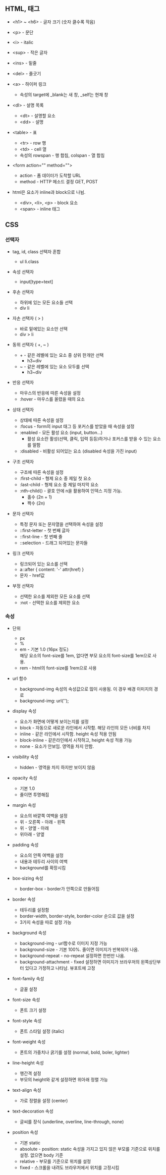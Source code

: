 ## HTML, 태그

* \<h1> ~ \<h6> - 글자 크기 (숫자 클수록 작음)
* \<p> - 문단
* \<i> - italic
* \<sup> - 작은 글자
* \<ins> - 밑줄
* \<del> - 줄긋기

* \<a> - 하이퍼 링크
  * 속성의 target에 _blank는 새 창, _self는 현재 창
  
* \<dl> - 설명 목록
  * \<dt> - 설명할 요소
  * \<dd> - 설명
  
* \<table> - 표
  * \<tr> - row 행
  * \<td> - cell 열
  * 속성의 rowspan - 행 합침, colspan - 열 합침

* \<form action="" method="">
  * action - 폼 데이터가 도착할 URL
  * method - HTTP 메소드 결정 GET, POST

* html은 요소가 inline과 block으로 나뉨.
  * \<div>, \<li>, \<p> - block 요소
  * \<span> - inline 태그

## CSS

### 선택자
* tag, id, class 선택자 혼합
  * ul li.class
  
* 속성 선택자
  * input[type=text]
  
* 후손 선택자
  * 하위에 있는 모든 요소들 선택
  * div li
  
* 자손 선택자 ( > )
  * 바로 밑에있는 요소만 선택
  * div > li

* 동위 선택자 ( +, ~ )
  * \+ - 같은 레벨에 있는 요소 중 상위 한개만 선택
    * h3+div
  * ~ - 같은 레벨에 있는 요소 모두를 선택
    * h3~div

* 반응 선택자
  * 마우스의 반응에 따른 속성을 설정
  * :hover - 마우스를 올렸을 때의 요소

* 상태 선택자
  * 상태에 따른 속성을 설정
  * :focus - form의 input 태그 등 포커스를 받았을 때 속성을 설정
  * :enabled - 모든 활성 요소 (input, button...)
    * 활성 요소란 활성(선택, 클릭, 입력 등등)하거나 포커스를 받을 수 있는 요소를 말함
  * :disabled - 비활성 되어있는 요소 (disabled 속성을 가진 input)

* 구조 선택자
  * 구조에 따른 속성을 설정
  * :first-child - 형제 요소 중 제일 첫 요소
  * :last-child - 형제 요소 중 제일 마지막 요소
  * :nth-child() - 괄호 안에 n을 활용하여 인덱스 지정 가능.
    * 홀수 (2n + 1)
    * 짝수 (2n)

* 문자 선택자
  * 특정 문자 또는 문자열을 선택하여 속성을 설정
  * ::first-letter - 첫 번째 글자
  * ::first-line - 첫 번째 줄
  * ::selection - 드래그 되어있는 문자들

* 링크 선택자
  * 링크되어 있는 요소를 선택
  * a::after { content: '-' attr(href) }
  * 문자 - href값
  
* 부정 선택자
  * 선택한 요소를 제외한 모든 요소를 선택
  * :not - 선택한 요소를 제외한 요소

### 속성
* 단위
  * px
  * %
  * em - 기본 1.0 (16px 정도)  
    해당 요소의 font-size를 1em, 없다면 부모 요소의 font-size를 1em으로 사용.
  * rem - html의 font-size를 1rem으로 사용

* url 함수
  * background-img 속성의 속성값으로 많이 사용됨. 이 경우 배경 이미지의 경로
  * background-img: url('');

* display 속성
  * 요소가 화면에 어떻게 보이는지를 설정
  * block - 자동으로 새로운 라인에서 시작함. 해당 라인의 모든 너비를 차지
  * inline - 같은 라인에서 시작함. height 속성 적용 안됨
  * block-inline - 같은라인에서 시작하고, height 속성 적용 가능
  * none - 요소가 안보임. 영역을 차지 안함.

* visibility 속성
  * hidden - 영역을 차지 하지만 보이지 않음

* opacity 속성
  * 기본 1.0
  * 줄이면 투명해짐

* margin 속성
  * 요소의 바깥쪽 여백을 설정
  * 위 - 오른쪽 - 아래 - 왼쪽
  * 위 - 양옆 - 아래
  * 위아래 - 양옆

* padding 속성
  * 요소의 안쪽 여백을 설정
  * 내용과 테두리 사이의 여백
  * background를 확장시킴

* box-sizing 속성
  * border-box - border가 안쪽으로 만들어짐

* border 속성
  * 테두리를 설정함
  * border-width, border-style, border-color 순으로 값을 설정
  * 3가지 속성을 따로 설정 가능

* background 속성
  * background-img - url함수로 이미지 지정 가능
  * background-size - 기본 100%. 줄이면 이미지가 반복되어 나옴.
  * background-repeat - no-repeat 설정하면 한번만 나옴.
  * background-attachment - fixed 설정하면 이미지가 브라우저의 왼쪽상단부터 있다고 가정하고 나타남. 뷰포트에 고정

* font-family 속성
  * 글꼴 설정

* font-size 속성
  * 폰트 크기 설정

* font-style 속성
  * 폰트 스타일 설정 (italic)

* font-weight 속성
  * 폰트의 가중치나 굵기를 설정 (normal, bold, boler, lighter)

* line-height 속성
  * 행간격 설정
  * 부모의 height와 같게 설정하면 위아래 정렬 가능

* text-align 속성
  * 가로 정렬을 설정 (center)

* text-decoration 속성
  * 글씨를 장식 (underline, overline, line-through, none)

* position 속성
  * 기본 static
  * absolute - position: static 속성을 가지고 있지 않은 부모를 기준으로 위치를 설정. 없으면 body 기준
  * relative - 부모를 기준으로 위치를 설정
  * fixed - 스크롤을 내려도 브라우저에서 위치를 고정시킴
